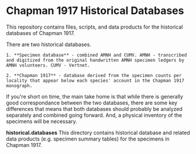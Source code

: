 # Chapman 1917 Historical Databases

This repository contains files, scripts, and data products for the historical databases of Chapman 1917.

There are two historical databases.

	1. **Specimen database** - combined AMNH and CUMV. AMNH - transcribed and digitized from the original handwritten AMNH specimen ledgers by AMNH volunteers. CUMV - Vertnet.

	2. **Chapman 1917** - database derived from the specimen counts per locality that appear below each species' account in the Chapman 1917 monograph.

If you're short on time, the main take home is that while there is generally good correspondance between the two databases, there are some key differences that means that both databases should probably be analyzed separately and combined going forward. And, a physical inventory of the specimens will be necessary.



 **historical.databases**
 This directory contains historical database and related data products (e.g. specimen summary tables) for the specimens in Chapman 1917.    
 
 